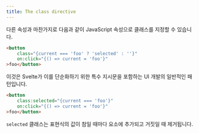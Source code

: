 ```yaml
---
title: The class directive
---
```


다른 속성과 마찬가지로 다음과 같이 JavaScript 속성으로 클래스를 지정할 수 있습니다.

```html
<button
	class="{current === 'foo' ? 'selected' : ''}"
	on:click="{() => current = 'foo'}"
>foo</button>
```

이것은 Svelte가 이를 단순화하기 위한 특수 지시문을 포함하는 UI 개발의 일반적인 패턴입니다.

```html
<button
	class:selected="{current === 'foo'}"
	on:click="{() => current = 'foo'}"
>foo</button>
```

`selected` 클래스는 표현식의 값이 참일 때마다 요소에 추가되고 거짓일 때 제거됩니다.
